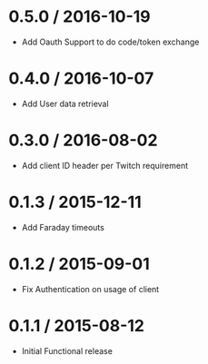 
0.5.0 / 2016-10-19
==================

  * Add Oauth Support to do code/token exchange

0.4.0 / 2016-10-07
==================

  * Add User data retrieval


0.3.0 / 2016-08-02
==================

  * Add client ID header per Twitch requirement

0.1.3 / 2015-12-11
==================

  * Add Faraday timeouts

0.1.2 / 2015-09-01
==================

  * Fix Authentication on usage of client


0.1.1 / 2015-08-12
==================

  * Initial Functional release

